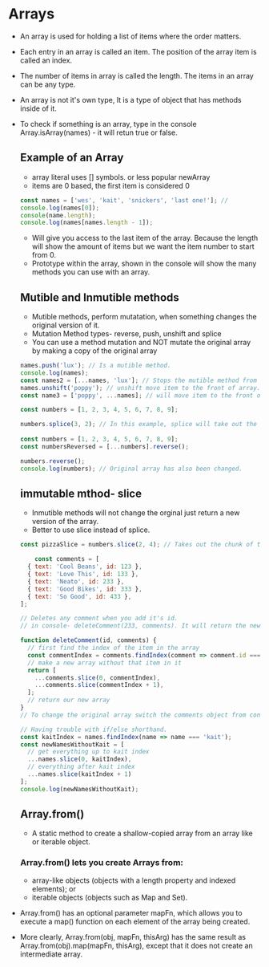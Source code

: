 # Arrays
- An array is used for holding a list of items where the order matters. 
- Each entry in an array is called an item. The position of the array item is called an index. 
- The number of items in array is called the length. The items in an array can be any type. 
- An array is not it's own type, It is a type of object that has methods inside of it.
- To check if something is an array, type in the console Array.isArray(names) - it will retun true or false. 
    
    ## Example of an Array
    - array literal uses [] symbols. or less popular newArray
    - items are 0 based, the first item is considered 0
    ```js
    const names = ['wes', 'kait', 'snickers', 'last one!']; // 
    console.log(names[0]); 
    console(name.length);
    console.log(names[names.length - 1]); 
    ```
    - Will give you access to the last item of the array. Because the length will show the amount of items but we want the item number to start from 0.
    - Prototype within the array, shown in the console will show the many methods you can use with an array. 

    ## Mutible and Inmutible methods
    - Mutible methods, perform mutatation, when something changes the original version of it. 
    - Mutation Method types- reverse, push, unshift and splice
    - You can use a method mutation and NOT mutate the original array by making a copy of the original array
    
    ```js
    names.push('lux'); // Is a mutible method.
    console.log(names);
    const names2 = [...names, 'lux']; // Stops the mutible method from changing the array by making a copy of the original
    names.unshift('poppy'); // unshift move item to the front of array.
    const name3 = ['poppy', ...names]; // will move item to the front of the array without changing the original. 
    
    const numbers = [1, 2, 3, 4, 5, 6, 7, 8, 9];

    numbers.splice(3, 2); // In this example, splice will take out the numbers 4 and 5 because it starts from the 3rd Item and takes out 2 items. 
     
    const numbers = [1, 2, 3, 4, 5, 6, 7, 8, 9];
    const numbersReversed = [...numbers].reverse();
    
    numbers.reverse();
    console.log(numbers); // Original array has also been changed. 
    ```

    ## immutable mthod- slice
    - Inmutible methods will not change the orginal just return a new version of the array. 
    - Better to use slice instead of splice.
    ```js
    const pizzaSlice = numbers.slice(2, 4); // Takes out the chunk of the array without changing the original data.

        const comments = [
      { text: 'Cool Beans', id: 123 },
      { text: 'Love This', id: 133 },
      { text: 'Neato', id: 233 },
      { text: 'Good Bikes', id: 333 },
      { text: 'So Good', id: 433 },
    ];

    // Deletes any comment when you add it's id. 
    // in console- deleteComment(233, comments). It will return the new array but not change the original. 

    function deleteComment(id, comments) {
      // first find the index of the item in the array
      const commentIndex = comments.findIndex(comment => comment.id === id);
      // make a new array without that item in it
      return [
        ...comments.slice(0, commentIndex),
        ...comments.slice(commentIndex + 1),
      ];
      // return our new array
    }
    // To change the original array switch the comments object from const to let. 
    
    // Having trouble with if/else shorthand. 
    const kaitIndex = names.findIndex(name => name === 'kait');
    const newNamesWithoutKait = [
      // get everything up to kait index
      ...names.slice(0, kaitIndex),
      // everything after kait index
      ...names.slice(kaitIndex + 1)
    ];
    console.log(newNamesWithoutKait);

    ```
    ## Array.from() 
    - A static method to create a shallow-copied array from an array like or iterable object. 
    ### Array.from() lets you create Arrays from:
    - array-like objects (objects with a length property and indexed elements); or
    - iterable objects (objects such as Map and Set).

- Array.from() has an optional parameter mapFn, which allows you to execute a map() function on each element of the array being created.

- More clearly, Array.from(obj, mapFn, thisArg)
has the same result as Array.from(obj).map(mapFn, thisArg),
except that it does not create an intermediate array.